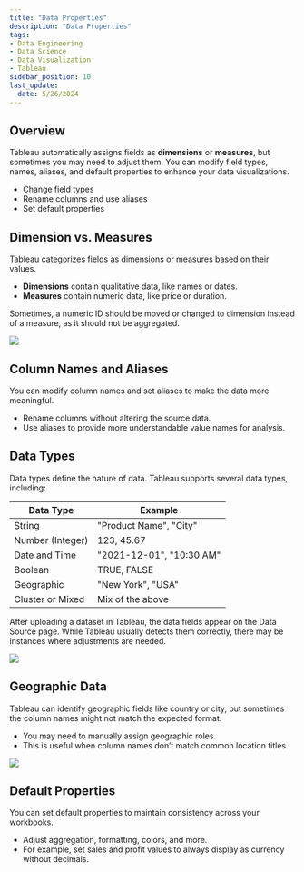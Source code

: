 ```yaml
---
title: "Data Properties"
description: "Data Properties"
tags: 
- Data Engineering
- Data Science
- Data Visualization
- Tableau
sidebar_position: 10
last_update:
  date: 5/26/2024
---
```



## Overview

Tableau automatically assigns fields as **dimensions** or **measures**, but sometimes you may need to adjust them. You can modify field types, names, aliases, and default properties to enhance your data visualizations.

- Change field types  
- Rename columns and use aliases  
- Set default properties  

## Dimension vs. Measures  

Tableau categorizes fields as dimensions or measures based on their values.  

- **Dimensions** contain qualitative data, like names or dates.  
- **Measures** contain numeric data, like price or duration.  

Sometimes, a numeric ID should be moved or changed to dimension instead of a measure, as it should not be aggregated.

<div class="img-center"> 

![](/img/docs/Screenshot-2025-03-14-204615.png)

</div>


## Column Names and Aliases  

You can modify column names and set aliases to make the data more meaningful.  

- Rename columns without altering the source data.  
- Use aliases to provide more understandable value names for analysis.  

## Data Types  

Data types define the nature of data. Tableau supports several data types, including:  

| **Data Type**         | **Example**                         |
|-----------------------|-------------------------------------|
| String                | "Product Name", "City"             |
| Number (Integer)      | 123, 45.67                          |
| Date and Time         | "2021-12-01", "10:30 AM"            |
| Boolean               | TRUE, FALSE                         |
| Geographic            | "New York", "USA"                   |
| Cluster or Mixed      | Mix of the above                    |

After uploading a dataset in Tableau, the data fields appear on the Data Source page. While Tableau usually detects them correctly, there may be instances where adjustments are needed.

<div class="img-center"> 

![](/img/docs/Screenshot-2025-03-14-205122.png)

</div>


## Geographic Data  

Tableau can identify geographic fields like country or city, but sometimes the column names might not match the expected format.  

- You may need to manually assign geographic roles.  
- This is useful when column names don’t match common location titles.  

<div class="img-center"> 

![](/gif/docs/maps_getstarted6.gif)

</div>


## Default Properties  

You can set default properties to maintain consistency across your workbooks.  

- Adjust aggregation, formatting, colors, and more.  
- For example, set sales and profit values to always display as currency without decimals.